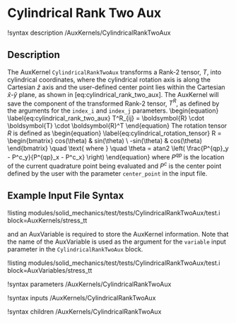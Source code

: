 # Cylindrical Rank Two Aux

!syntax description /AuxKernels/CylindricalRankTwoAux

## Description

The AuxKernel `CylindricalRankTwoAux` transforms a Rank-2 tensor, $T$, into cylindrical coordinates,
where the cylindrical rotation axis is along the Cartesian $\hat{z}$ axis and the user-defined center
point lies within the Cartesian $\hat{x}$-$\hat{y}$ plane, as shown in [eq:cylindrical_rank_two_aux].
The AuxKernel will save the component of the transformed Rank-2 tensor, $T^R$, as defined by the
arguments for the `index_i` and `index_j` parameters.
\begin{equation}
\label{eq:cylindrical_rank_two_aux}
T^R_{ij} = \boldsymbol{R} \cdot \boldsymbol{T} \cdot \boldsymbol{R}^T
\end{equation}
The rotation tensor $R$ is defined as
\begin{equation}
\label{eq:cylindrical_rotation_tensor}
  R = \begin{bmatrix}
      cos(\theta) & sin(\theta) \\
      -sin(\theta) & cos(\theta)
      \end{bmatrix}
      \quad \text{ where } \quad \theta = atan2 \left( \frac{P^{qp}_y - P^c_y}{P^{qp}_x - P^c_x} \right)
\end{equation}
where $P^{qp}$ is the location of the current quadrature point being evaluated and $P^c$ is the
center point defined by the user with the parameter `center_point` in the input file.

## Example Input File Syntax

!listing modules/solid_mechanics/test/tests/CylindricalRankTwoAux/test.i block=AuxKernels/stress_tt

and an AuxVariable is required to store the AuxKernel information. Note that the name of the
AuxVariable is used as the argument for the `variable` input parameter in the `CylindricalRankTwoAux`
block.

!listing modules/solid_mechanics/test/tests/CylindricalRankTwoAux/test.i block=AuxVariables/stress_tt

!syntax parameters /AuxKernels/CylindricalRankTwoAux

!syntax inputs /AuxKernels/CylindricalRankTwoAux

!syntax children /AuxKernels/CylindricalRankTwoAux
